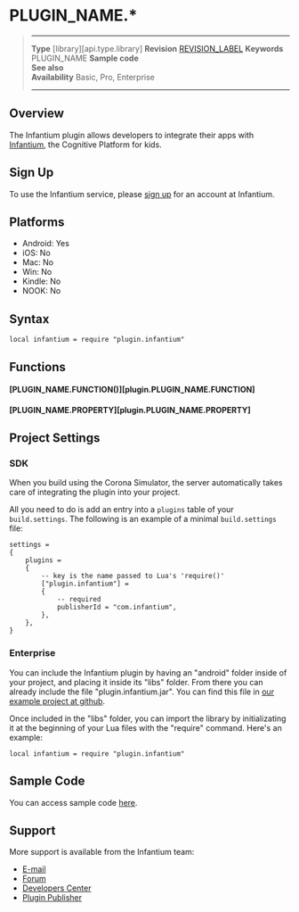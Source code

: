 # PLUGIN_NAME.*

> --------------------- ------------------------------------------------------------------------------------------
> __Type__              [library][api.type.library]
> __Revision__          [REVISION_LABEL](REVISION_URL)
> __Keywords__          PLUGIN_NAME
> __Sample code__       
> __See also__          
> __Availability__      Basic, Pro, Enterprise
> --------------------- ------------------------------------------------------------------------------------------

## Overview

The Infantium plugin allows developers to integrate their apps with [Infantium](http://www.infantium.com), the Cognitive Platform for kids.

## Sign Up

To use the Infantium service, please [sign up](http://www.infantium.com) for an account at Infantium.

## Platforms

* Android: Yes
* iOS: No
* Mac: No
* Win: No
* Kindle: No
* NOOK: No

## Syntax

	local infantium = require "plugin.infantium"

## Functions

#### [PLUGIN_NAME.FUNCTION()][plugin.PLUGIN_NAME.FUNCTION]

#### [PLUGIN_NAME.PROPERTY][plugin.PLUGIN_NAME.PROPERTY]

## Project Settings

### SDK

When you build using the Corona Simulator, the server automatically takes care of integrating the plugin into your project. 

All you need to do is add an entry into a `plugins` table of your `build.settings`. The following is an example of a minimal `build.settings` file:

``````
settings =
{
	plugins =
	{
		-- key is the name passed to Lua's 'require()'
		["plugin.infantium"] =
		{
			-- required
			publisherId = "com.infantium",
		},
	},		
}
``````

### Enterprise

You can include the Infantium plugin by having an "android" folder inside of your project, and placing it inside its "libs" folder. From there you can already include the file "plugin.infantium.jar". You can find this file in [our example project at github](https://github.com/infantium/infantium-corona-example/tree/master/android/libs).

Once included in the "libs" folder, you can import the library by initializating it at the beginning of your Lua files with the "require" command. Here's an example:
````````
local infantium = require "plugin.infantium"
````````

## Sample Code

You can access sample code [here](https://github.com/infantium/infantium-corona-example/blob/master/Corona/main.lua).

## Support

More support is available from the Infantium team:

* [E-mail](mailto://partnerships@infantium.com)
* [Forum](http://forum.coronalabs.com/plugin/PLUGIN_NAME)
* [Developers Center](http://docs.infantium.com)
* [Plugin Publisher](http://www.infantium.com)
